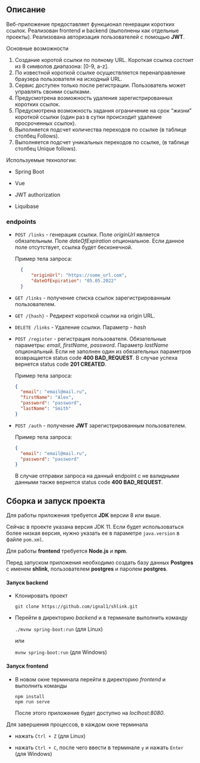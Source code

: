 ## Описание

Веб-приложение предоставляет функционал генерации коротких ссылок.
Реализован frontend и backend (выполнены как отдельные проекты).
Реализована авторизация пользователей с помощью **JWT**.

Основные возможности
1. Создание коротой ссылки по полному URL. Короткая ссылка состоит из 8 символов диапазона: [0-9, a-z].
2. По известной короткой ссылке осуществляется перенаправление браузера пользователя на исходный URL.
3. Сервис доступен только после регистрации. Пользователь может управлять своими ссылками.
4. Предусмотрена возможность удаления зарегистрированных коротких ссылок.
5. Предусмотрена возможность задания ограничение на срок “жизни” короткой ссылки (один раз в сутки происходит удаление просроченных ссылок).
6. Выполняется подсчет количества переходов по ссылке (в таблице столбец Follows).
7. Выполняется подсчет уникальных переходов по ссылке, (в таблице столбец Unique follows).

Используемые технологии:

- Spring Boot

- Vue

- JWT authorization

- Liquibase

### endpoints

- `POST /links` - генерация ссылки. Поле *originUrl* является обязательным. Поле *dateOfExpiration* опциональное. Если данное поле отсутствует, ссылка будет бесконечной.

  Пример тела запроса:
  
  ```json
    {
        "originUrl": "https://some_url.com",
        "dateOfExpiration": "05.05.2022"
    }
  ```

- `GET /links` - получение списка ссылок зарегистрированным пользователем. 

- `GET /{hash}` - Редирект короткой ссылки на origin URL.

- `DELETE /links` - Удаление ссылки. Параметр - *hash*

- `POST /register` - регистрация пользователя. Обязательные параметры: *email*, *firstName*, *password*. Параметр *lastName* опциональный. Если не заполнен один из обязательных параметров возвращается status code **400 BAD_REQUEST**. В случае успеха вернется status code **201 CREATED**. 

  Пример тела запроса:
  
  ```json
  {
    "email": "email@mail.ru",
    "firstName": "Alex",
    "password": "password",
    "lastName": "Smith"
  }
  ```

- `POST /auth` - получение **JWT** зарегистрированным пользователем. 

  Пример тела запроса:
  
  ```json
  {
    "email": "email@mail.ru",
    "password": "password"
  }
  ```
  В случае отправки запроса на данный endpoint с не валидными данными также вернется status code **400 BAD_REQUEST**.

## Сборка и запуск проекта

Для работы приложения требуется **JDK** версии 8 или выше.

Сейчас в проекте указана версия JDK 11. Если будет использоваться более низкая версия, нужно указать ее в параметре `java.version` в файле `pom.xml`.

Для работы **frontend** требуется **Node.js** и **npm**.

Перед запуском приложения необходимо создать базу данных **Postgres** с именем **shlink**, пользователем **postgres** и паролем **postgres**.

#### Запуск backend

- Клонировать проект

  `git clone https://github.com/ignal1/shlink.git`

- Перейти в директорию *backend* и в терминале выполнить команду

  `./mvnw spring-boot:run` (для Linux)
  
  или
  
  `mvnw spring-boot:run` (для Windows)

#### Запуск frontend

- В новом окне терминала перейти в директорию *frontend* и  выполнить команды

  ```
  npm install
  npm run serve
  ```

  После этого приложение будет доступно на *loclhost:8080*.
  
Для завершения процессов, в каждом окне терминала

- нажать `Ctrl + Z` (для Linux)
   
-  нажать `Ctrl + C`, после чего ввести в терминале `y` и нажать `Enter` (для Windows)
